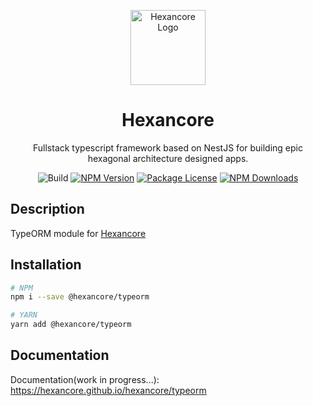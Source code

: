 <p align="center">
  <a href="https://hexancore.com/" target="blank"><img src="https://avatars.githubusercontent.com/u/113235766?s=200&v=4" width="120" alt="Hexancore Logo" /></a>
</p>

<h1 align="center">Hexancore</h1>

<p align="center">Fullstack typescript framework based on NestJS for building epic hexagonal architecture designed apps.</p>

<p align="center">
  <img alt="Build" src="https://img.shields.io/github/actions/workflow/status/hexancore/typeorm/release">
  <a href="https://www.npmjs.com/package/@hexancore/typeorm"><img src="https://img.shields.io/npm/v/@hexancore/typeorm.svg" alt="NPM Version" /></a>
  <a href="https://www.npmjs.com/package/@hexancore/typeorm"><img src="https://img.shields.io/npm/l/@hexancore/typeorm.svg" alt="Package License" /></a>
  <a href="https://www.npmjs.com/package/@hexancore/typeorm"><img src="https://img.shields.io/npm/dm/@hexancore/typeorm.svg" alt="NPM Downloads" /></a>
</p>

## Description

TypeORM module for [Hexancore](https://hexancore.github.io/hexancore/)

## Installation
```bash
# NPM
npm i --save @hexancore/typeorm

# YARN
yarn add @hexancore/typeorm
```

## Documentation

Documentation(work in progress...): 
https://hexancore.github.io/hexancore/typeorm


